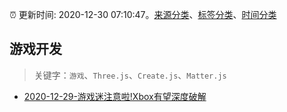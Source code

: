 :alarm_clock: 更新时间: 2020-12-30 07:10:47。[来源分类](../README.md)、[标签分类](../TAGS.md)、[时间分类](../TIMELINE.md)

## 游戏开发


> 关键字：`游戏`、`Three.js`、`Create.js`、`Matter.js`



- [2020-12-29-游戏迷注意啦!Xbox有望深度破解](https://sec.thief.one/article_content?a_id=af37c5c3a7aaffea5aae623d308c627b) 